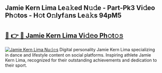 ## Jamie Kern Lima Le𝚊𝚔ed N𝚞𝚍e - Part-Pk3 Vi𝚍eo Ph𝚘tos - H𝚘t O𝚗lyf𝚊ns Le𝚊𝚔s 94pM5

# <h2><a href="http://hf91ep.feru.top/?c=Jamie+Kern+Lima">🔗 👉 🔴 Jamie Kern Lima Vi𝚍𝚎o Ph𝚘t𝚘𝚜</a></h2>

[![Jamie Kern Lima Nu𝚍𝚎s](https://i.imgur.com/0TWrTi3.gif)](http://hf91ep.feru.top/?c=Jamie+Kern+Lima)
Digital personality Jamie Kern Lima specializing in dance and lifestyle content on social platforms. Inspiring athlete Jamie Kern Lima, recognized for their outstanding achievements and dedication to their sport. 
